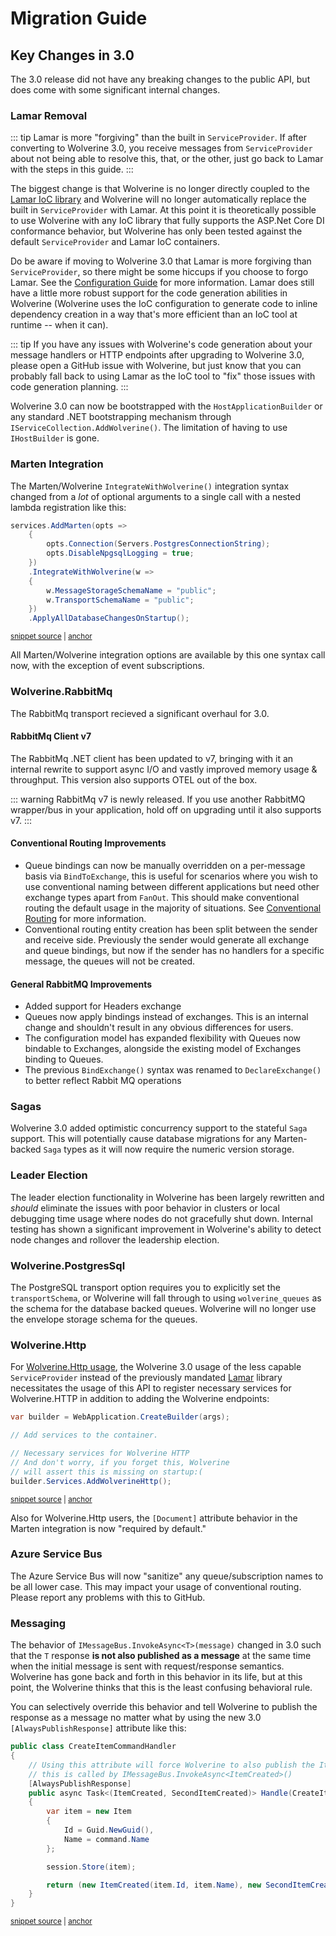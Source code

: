 # Migration Guide

## Key Changes in 3.0

The 3.0 release did not have any breaking changes to the public API, but does come with some significant internal
changes.

### Lamar Removal

::: tip
Lamar is more "forgiving" than the built in `ServiceProvider`. If after converting to Wolverine 3.0, you receive
messages from `ServiceProvider` about not being able to resolve this, that, or the other, just go back to Lamar with
the steps in this guide.
:::

The biggest change is that Wolverine is no longer directly coupled to the [Lamar IoC library](https://jasperfx.github.io/lamar) and
Wolverine will no longer automatically replace the built in `ServiceProvider` with Lamar. At this point it is theoretically
possible to use Wolverine with any IoC library that fully supports the ASP.Net Core DI conformance behavior, but Wolverine
has only been tested against the default `ServiceProvider` and Lamar IoC containers. 

Do be aware if moving to Wolverine 3.0 that Lamar is more forgiving than `ServiceProvider`, so there might be some hiccups
if you choose to forgo Lamar. See the [Configuration Guide](/guide/configuration) for more information. Lamar does still have a little more
robust support for the code generation abilities in Wolverine (Wolverine uses the IoC configuration to generate code to inline
dependency creation in a way that's more efficient than an IoC tool at runtime -- when it can).

::: tip
If you have any issues with Wolverine's code generation about your message handlers or HTTP endpoints after upgrading to Wolverine 3.0,
please open a GitHub issue with Wolverine, but just know that you can probably fall back to using Lamar as the IoC tool
to "fix" those issues with code generation planning.
:::

Wolverine 3.0 can now be bootstrapped with the `HostApplicationBuilder` or any standard .NET bootstrapping mechanism through
`IServiceCollection.AddWolverine()`. The limitation of having to use `IHostBuilder` is gone.

### Marten Integration

The Marten/Wolverine `IntegrateWithWolverine()` integration syntax changed from a *lot* of optional arguments to a single
call with a nested lambda registration like this:

<!-- snippet: sample_using_integrate_with_wolverine_with_multiple_options -->
<a id='snippet-sample_using_integrate_with_wolverine_with_multiple_options'></a>
```cs
services.AddMarten(opts =>
    {
        opts.Connection(Servers.PostgresConnectionString);
        opts.DisableNpgsqlLogging = true;
    })
    .IntegrateWithWolverine(w =>
    {
        w.MessageStorageSchemaName = "public";
        w.TransportSchemaName = "public";
    })
    .ApplyAllDatabaseChangesOnStartup();
```
<sup><a href='https://github.com/JasperFx/wolverine/blob/main/src/Persistence/DuplicateMessageSending/Program.cs#L50-L64' title='Snippet source file'>snippet source</a> | <a href='#snippet-sample_using_integrate_with_wolverine_with_multiple_options' title='Start of snippet'>anchor</a></sup>
<!-- endSnippet -->

All Marten/Wolverine integration options are available by this one syntax call now, with the exception of event subscriptions.

### Wolverine.RabbitMq

The RabbitMq transport recieved a significant overhaul for 3.0.

#### RabbitMq Client v7

The RabbitMq .NET client has been updated to v7, bringing with it an internal rewrite to support async I/O and vastly improved memory usage & throughput. This version also supports OTEL out of the box.

::: warning
RabbitMq v7 is newly released. If you use another RabbitMQ wrapper/bus in your application, hold off on upgrading until it also supports v7.
:::

#### Conventional Routing Improvements
- Queue bindings can now be manually overridden on a per-message basis via `BindToExchange`, this is useful for scenarios where you wish to use conventional naming between different applications but need other exchange types apart from `FanOut`. This should make conventional routing the default usage in the majority of situations. See [Conventional Routing](/guide/messaging/transports/rabbitmq/conventional-routing) for more information.
- Conventional routing entity creation has been split between the sender and receive side. Previously the sender would generate all exchange and queue bindings, but now if the sender has no handlers for a specific message, the queues will not be created.

#### General RabbitMQ Improvements
- Added support for Headers exchange
- Queues now apply bindings instead of exchanges. This is an internal change and shouldn't result in any obvious differences for users.
- The configuration model has expanded flexibility with Queues now bindable to Exchanges, alongside the existing model of Exchanges binding to Queues.
- The previous `BindExchange()` syntax was renamed to `DeclareExchange()` to better reflect Rabbit MQ operations

### Sagas

Wolverine 3.0 added optimistic concurrency support to the stateful `Saga` support. This will potentially cause database
migrations for any Marten-backed `Saga` types as it will now require the numeric version storage.

### Leader Election

The leader election functionality in Wolverine has been largely rewritten and *should* eliminate the issues with poor 
behavior in clusters or local debugging time usage where nodes do not gracefully shut down. Internal testing has shown
a significant improvement in Wolverine's ability to detect node changes and rollover the leadership election.

### Wolverine.PostgresSql

The PostgreSQL transport option requires you to explicitly set the `transportSchema`, or Wolverine will fall through to
using `wolverine_queues` as the schema for the database backed queues. Wolverine will no longer use the envelope storage
schema for the queues.

### Wolverine.Http

For [Wolverine.Http usage](/guide/http/), the Wolverine 3.0 usage of the less capable `ServiceProvider` instead of the previously
mandated [Lamar](https://jasperfx.github.io/lamar) library necessitates the usage of this API to register necessary
services for Wolverine.HTTP in addition to adding the Wolverine endpoints:

<!-- snippet: sample_adding_http_services -->
<a id='snippet-sample_adding_http_services'></a>
```cs
var builder = WebApplication.CreateBuilder(args);

// Add services to the container.

// Necessary services for Wolverine HTTP
// And don't worry, if you forget this, Wolverine
// will assert this is missing on startup:(
builder.Services.AddWolverineHttp();
```
<sup><a href='https://github.com/JasperFx/wolverine/blob/main/src/Http/WolverineWebApi/Program.cs#L26-L37' title='Snippet source file'>snippet source</a> | <a href='#snippet-sample_adding_http_services' title='Start of snippet'>anchor</a></sup>
<!-- endSnippet -->

Also for Wolverine.Http users, the `[Document]` attribute behavior in the Marten integration is now "required by default."

### Azure Service Bus

The Azure Service Bus will now "sanitize" any queue/subscription names to be all lower case. This may impact your usage of
conventional routing. Please report any problems with this to GitHub.

### Messaging

The behavior of `IMessageBus.InvokeAsync<T>(message)` changed in 3.0 such that the `T` response **is not also published as a 
message** at the same time when the initial message is sent with request/response semantics. Wolverine has gone back and forth
in this behavior in its life, but at this point, the Wolverine thinks that this is the least confusing behavioral rule. 

You can selectively override this behavior and tell Wolverine to publish the response as a message no matter what
by using the new 3.0 `[AlwaysPublishResponse]` attribute like this:

<!-- snippet: sample_using_AlwaysPublishResponse -->
<a id='snippet-sample_using_alwayspublishresponse'></a>
```cs
public class CreateItemCommandHandler
{
    // Using this attribute will force Wolverine to also publish the ItemCreated event even if
    // this is called by IMessageBus.InvokeAsync<ItemCreated>()
    [AlwaysPublishResponse]
    public async Task<(ItemCreated, SecondItemCreated)> Handle(CreateItemCommand command, IDocumentSession session)
    {
        var item = new Item
        {
            Id = Guid.NewGuid(),
            Name = command.Name
        };

        session.Store(item);

        return (new ItemCreated(item.Id, item.Name), new SecondItemCreated(item.Id, item.Name));
    }
}
```
<sup><a href='https://github.com/JasperFx/wolverine/blob/main/src/Persistence/MartenTests/Bugs/Bug_305_invoke_async_with_return_not_publishing_with_tuple_return_value.cs#L65-L86' title='Snippet source file'>snippet source</a> | <a href='#snippet-sample_using_alwayspublishresponse' title='Start of snippet'>anchor</a></sup>
<!-- endSnippet -->

